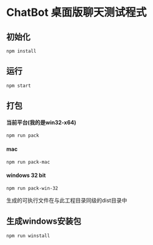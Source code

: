 # ChatBot 桌面版聊天测试程式

## 初始化
`npm install`

## 运行
`npm start`

## 打包

#### 当前平台(我的是win32-x64)
`npm run pack`
#### mac
`npm run pack-mac`
#### windows 32 bit
`npm run pack-win-32`

生成的可执行文件在与此工程目录同级的dist目录中

## 生成windows安装包
`npm run winstall`